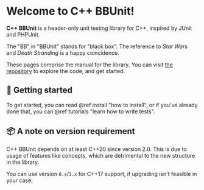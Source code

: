 # Welcome to C++ BBUnit!

**C++ BBUnit** is a header-only unit testing library for C++, inspired by
JUnit and PHPUnit.

The "BB" in "BBUnit" stands for "black box". The reference to _Star Wars_
and _Death Stranding_ is a happy coincidence.

These pages comprise the manual for the library. You can
visit [the repository](https://github.com/markhj/cpp-bbunit) to explore
the code, and get started.

## 🚀 Getting started

To get started, you can read @ref install "how to install", or if you've
already done that, you can @ref tutorials "learn how to write tests".

## 📦 A note on version requirement

C++ BBUnit depends on at least C++20 since version 2.0.
This is due to usage of features like concepts, which are detrimental
to the new structure in the library.

You can use version ``0.x``/``1.x`` for C++17 support, if upgrading isn't
feasible in your case.
